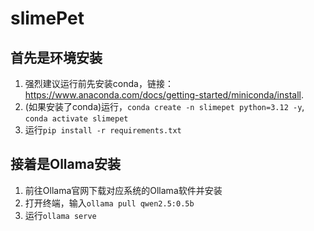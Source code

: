 # slimePet

## 首先是环境安装

1. 强烈建议运行前先安装conda，链接：https://www.anaconda.com/docs/getting-started/miniconda/install.
2. (如果安装了conda)运行，``conda create -n slimepet python=3.12 -y``, ``conda activate slimepet``
3. 运行``pip install -r requirements.txt``

## 接着是Ollama安装

1. 前往Ollama官网下载对应系统的Ollama软件并安装
2. 打开终端，输入``ollama pull qwen2.5:0.5b``
3. 运行``ollama serve``
